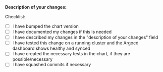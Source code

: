 **Description of your changes:**


Checklist:

* [ ] I have bumped the chart version
* [ ] I have documented my changes if this is needed
* [ ] I have described my changes in the "description of your changes" field
* [ ] I have tested this change on a running cluster and the Argocd dashboard shows healthy and synced
* [ ] I have created the necessary tests in the chart, if they are possible/necessary
* [ ] I have squashed commits if necessary
